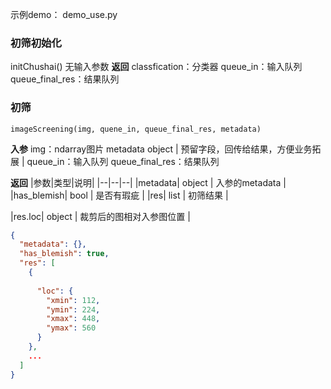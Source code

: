 示例demo：
demo_use.py

### 初筛初始化
initChushai()
无输入参数
**返回**
classfication：分类器
queue_in：输入队列
queue_final_res：结果队列

### 初筛
```
imageScreening(img, quene_in, queue_final_res, metadata)
```
**入参**
img：ndarray图片
metadata object | 预留字段，回传给结果，方便业务拓展 |
queue_in：输入队列
queue_final_res：结果队列

**返回**
|参数|类型|说明|
|--|--|--|
|metadata| object | 入参的metadata |
|has_blemish| bool | 是否有瑕疵 |
|res| list | 初筛结果 |

|res.loc| object | 裁剪后的图相对入参图位置 |
```json
{
  "metadata": {},
  "has_blemish": true,
  "res": [
    {
      
      "loc": {
        "xmin": 112,
        "ymin": 224,
        "xmax": 448,
        "ymax": 560
      }
    },
    ...
  ]
}
```